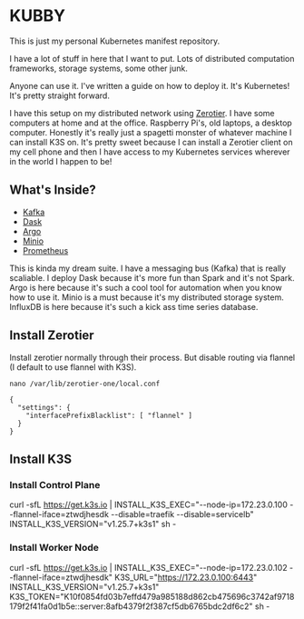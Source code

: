 # KUBBY

This is just my personal Kubernetes manifest repository.

I have a lot of stuff in here that I want to put. Lots of distributed computation frameworks, storage systems, some other junk.

Anyone can use it. I've written a guide on how to deploy it. It's Kubernetes! It's pretty straight forward.

I have this setup on my distributed network using [Zerotier](https://www.zerotier.com/). I have some computers at home and at the office. Raspberry Pi's, old laptops, a desktop computer. Honestly it's really just a spagetti monster of whatever machine I can install K3S on. It's pretty sweet because I can install a Zerotier client on my cell phone and then I have access to my Kubernetes services wherever in the world I happen to be!


## What's Inside?

- [Kafka](https://kafka.apache.org/)
- [Dask](https://dask.org/)
- [Argo](https://argoproj.github.io/)
- [Minio](https://min.io/)
- [Prometheus](https://prometheus.io/docs/introduction/overview/)

This is kinda my dream suite.
I have a messaging bus (Kafka) that is really scaliable.
I deploy Dask because it's more fun than Spark and it's not Spark.
Argo is here because it's such a cool tool for automation when you know how to use it.
Minio is a must because it's my distributed storage system.
InfluxDB is here because it's such a kick ass time series database.

## Install Zerotier

Install zerotier normally through their process. But disable routing via flannel (I default to use flannel with K3S).

```
nano /var/lib/zerotier-one/local.conf

{
  "settings": {
    "interfacePrefixBlacklist": [ "flannel" ]
  }
}
```

## Install K3S

### Install Control Plane
curl -sfL https://get.k3s.io | INSTALL_K3S_EXEC="--node-ip=172.23.0.100 --flannel-iface=ztwdjhesdk --disable=traefik --disable=servicelb" INSTALL_K3S_VERSION="v1.25.7+k3s1" sh -

### Install Worker Node
curl -sfL https://get.k3s.io | INSTALL_K3S_EXEC="--node-ip=172.23.0.102 --flannel-iface=ztwdjhesdk" K3S_URL="https://172.23.0.100:6443" INSTALL_K3S_VERSION="v1.25.7+k3s1" K3S_TOKEN="K10f0854fd03b7effd479a985188d862cb475696c3742af9718179f2f41fa0d1b5e::server:8afb4379f2f387cf5db6765bdc2df6c2" sh -